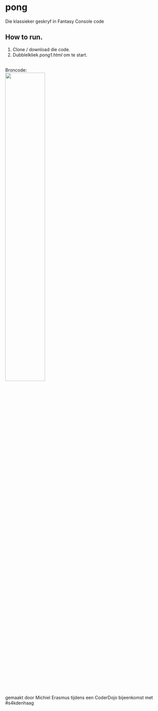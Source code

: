 # pong
Die klassieker geskryf in Fantasy Console code<br/>

## How to run.
1. Clone / download die code.<br/> 
2. Dubblelkliek <i>pong1.html</i> om te start.<br/> 
<br/> 
Broncode:<br/>
<img src="https://github.com/pappavis/Pong/blob/master/plaatjes/pong_spel.png?raw=true" width="50%" height="50%"><br/>
<br/>
gemaakt door Michiel Erasmus tijdens een CoderDojo bijeenkomst met #s4kdenhaag<br/>
